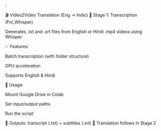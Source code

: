 :

🎬 Video2Video Translation (Eng → Indic)
🧩 Stage 1: Transcription (Fnl_Whisper)

Generates .txt and .srt files from English or Hindi .mp4 videos using Whisper.

✅ Features:

Batch transcription (with folder structure)

GPU acceleration

Supports English & Hindi

📌 Usage:

Mount Google Drive in Colab

Set input/output paths

Run the script

📝 Outputs: transcript (.txt) + subtitles (.srt)
🔄 Translation follows in Stage 2
